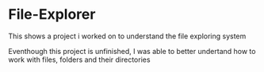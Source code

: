 # File-Explorer
This shows a project i worked on to understand the file exploring system

Eventhough this project is unfinished, I was able to better undertand how to work with files, folders and their directories
